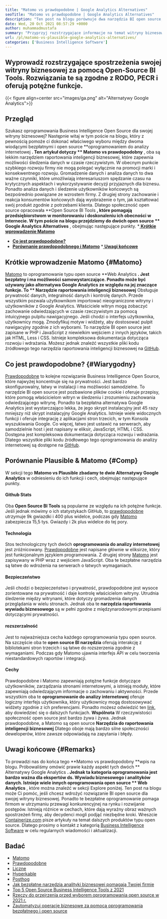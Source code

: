 ```yaml
---
title: "Matomo vs prawdopodobne | Google Analytics Alternatives" 
seoTitle: "Matomo vs prawdopodobne | Google Analytics Alternatives" 
description: "Ten post na blogu porównuje dwa narzędzia BI open source, które są uważane za alternatywy Google Analytics. Oba oprogramowanie jest bezpłatne i samodzielne." 
date: Wed, 20 Oct 2021 08:57:29 +0000
author: muhammadmustafa
summary: "Przyprzyj rozstrzygające informacje na temat witryny biznesowej za pomocą open source BI narzędzi BI. Rozwiązania te są zgodne z RODO, PECR i oferują potężne funkcje." 
url: /pl/matomo-vs-plausible-google-analytics-alternatives/
categories: ['Business Intelligence Software']
---
```


## Wyprowadź rozstrzygające spostrzeżenia swojej witryny biznesowej za pomocą Open-Source BI Tools. Rozwiązania te są zgodne z RODO, PECR i oferują potężne funkcje.

{{< figure align=center src="images/ga.png" alt="Alternatywy Google Analytics">}}


## Przegląd
Szukasz oprogramowania Business Intelligence Open Source dla swojej witryny biznesowej? Następnie witaj w tym poście na blogu, który z pewnością pomoże ci dokonać właściwego wyboru między dwoma wiodącymi bezpłatnymi i open source **oprogramowaniem do analizy internetowej **. Ten artykuł dotyczy ** Matomo vs prawdopodobny** , oba są lekkim narzędziem raportowania inteligencji biznesowej, które zapewnia możliwości śledzenia danych w czasie rzeczywistym. W obecnym punkcie szybkiego rozwoju firmy nie mogą polegać wyłącznie na promocji marki i konsekwentnego rozwoju. Gromadzenie danych i analiza danych to dwa ważne czynniki, które umożliwiają interesariuszom spędzanie czasu na krytycznych aspektach i wykorzystywanie decyzji przyjaznych dla biznesu. Ponadto analiza danych i śledzenie użytkowników końcowych są bezpośrednio powiązane ze wzrostem firmy.
Z drugiej strony zachowanie i reakcja konsumentów końcowych dają wyobrażenie o tym, jak kształtować swój produkt zgodnie z potrzebami klienta. Dlatego społeczność open source opracowała **Open Source BI Tools **, które pomagają przedsiębiorstwom w monitorowaniu i doskonaleniu ich obecności w Internecie. W tym poście na blogu przejdziemy do dwóch open source ** Google Analytics Alternatives** , obejmując następujące punkty.
  *[ **Krótkie wprowadzenie Matomo** ][1]
  * **[Co jest prawdopodobne?][2]**
  * **[Porównanie prawdopodobnego i Matomo][3]**
  *[ **Uwagi końcowe** ][4]

## Krótkie wprowadzenie Matomo   {#Matomo}
[Matomo][5] to oprogramowanie typu open source **Web Analytics **. Jest bezpłatny i ma możliwości samowystarczające. Ponadto może być używany jako alternatywa Google Analytics ze względu na jej znaczące funkcje. To ** Narzędzie raportowania inteligencji biznesowej**  Obsługuje prywatność danych, integralność danych i kontrolę danych. Przede wszystkim pozwala użytkownikom importować nieograniczone witryny i użytkowników z Google Analytics. Właściciele witryn mogą zobaczyć zachowanie odwiedzających w czasie rzeczywistym za pomocą intuicyjnego pulpitu nawigacyjnego. Jeśli chodzi o interfejs użytkownika, użytkownicy mogą. Zmodyfikuj motyw i widżety, aby dostosować pulpit nawigacyjny zgodnie z ich wyborami. To narzędzie BI open source jest zapisane w PHP i JavaScript z niewielkim wejściem z innych języków, takich jak HTML, Less i CSS. Istnieje kompleksowa dokumentacja dotycząca rozwoju i wdrażania. Możesz jednak znaleźć wszystkie pliki kodu źródłowego tego narzędzia raportowania inteligencji biznesowej na [GitHub][6].

## Co jest prawdopodobne?   {#Wiarygodny}
[Prawdopodobne][7] to kolejne rozwiązanie Business Intelligence Open Source, które najwyżej koncentruje się na prywatności. Jest bardzo skonfigurowalny, łatwy w instalacji i ma możliwości samodzielne. To narzędzie BI open source jest pozbawione plików cookie i oferuje przepisy, które pomogą właścicielom witryn w śledzeniu i zrozumieniu zachowania odwiedzającego witrynę. Ponadto ta bezpłatna alternatywa Google Analytics jest wystarczająco lekka, że ​​jego skrypt instalacyjny jest 45 razy mniejszy niż skrypt instalacyjny Google Analytics. Istnieje wiele widocznych funkcji i oferuje integrację z aplikacjami stron trzecich, w tym Konsola wyszukiwania Google. Co więcej, łatwo jest ustawić na serwerach, aby samodzielnie host i jest napisany w eliksir, JavaScript, HTML i CSS. Dostępna jest kompleksowa dokumentacja dotycząca rozwoju i wdrażania. Dlatego wszystkie pliki kodu źródłowego tego oprogramowania do analizy internetowej są dostępne na [GitHub][8].

## Porównanie Plausible & Matomo   {#Comp}
W sekcji tego **Matomo vs Plausible  **zbadamy te dwie**   Alternatywy Google Analytics** w odniesieniu do ich funkcji i cech, obejmując następujące punkty.

#### Github Stats
Oba  **Open Source BI Tools**  są popularne ze względu na ich potężne funkcje. Jeśli jednak mówimy o ich statystykach GitHub, to [prawdopodobne][7] utrzymuje 9k gwiazdki i 400 plus widelce, podczas gdy [Matomo][5] zabezpiecza 15,5 tys. Gwiazdy i 2k plus widelce do tej pory.

#### Technologia
Stos technologiczny tych dwóch  **oprogramowania do analizy internetowej**  jest zróżnicowany. [Prawdopodobne][7] jest napisane głównie w eliksirze, który jest funkcjonalnym językiem programowania. Z drugiej strony [Matomo][5] jest zapisywany w PHP wraz z wejściem JavaScript. Oba te bezpłatne narzędzia są łatwe do wdrożenia na serwerach o łatwych wymaganiach.

#### Bezpieczeństwo
Jeśli chodzi o bezpieczeństwo i prywatność, prawdopodobne jest wysoce zorientowane na prywatność i daje kontrolę właścicielom witryny. Utrudnia śledzenie między witrynami, które dotyczy gromadzenia danych przeglądania w wielu stronach. Jednak oba te  **narzędzia raportowania wywiadu biznesowego**  są w pełni zgodne z międzynarodowymi przepisami dotyczącymi prywatności.

#### rozszerzalność
Jest to najważniejsza cecha każdego oprogramowania typu open source. Na szczęście oba te  **open source BI narzędzia**  oferują interakcję z bibliotekami stron trzecich i są łatwe do rozszerzenia zgodnie z wymaganiami. Podczas gdy Matomo ujawnia interfejs API w celu tworzenia niestandardowych raportów i integracji.

#### Cechy
Prawdopodobne i Matomo zapewniają potężne funkcje dotyczące użytkowników, zarządzania stronami internetowymi, a istnieją moduły, które zapewniają odwiedzającym informacje o zachowaniu i aktywności. Przede wszystkim oba te  **oprogramowanie do analizy internetowej**  oferuje logiczny interfejs użytkownika, który użytkownicy mogą dostosowywać widżety zgodnie z ich preferencjami. Ponadto możesz odwiedzić ten [link][9], aby dowiedzieć się o dalszych funkcjach.
**Wspólnota**
W rzeczywistości społeczność open source jest bardzo żywa i żywa. Jednak prawdopodobne, a Matomo są open source  **Narzędzia do raportowania inteligencji biznesowej**  Dlatego oboje mają bardzo silne społeczności deweloperów, które zawsze odpowiadają na zapytania i błędy.

## Uwagi końcowe   {#Remarks}
To prowadzi nas do końca tego **Matomo vs prawdopodobny  **wpis na blogu. Próbowaliśmy omówić prawie każdy aspekt tych dwóch **  Alternatywy Google Analytics **. Jednak ta kategoria oprogramowania jest bardzo ważna dla ekspertów ds. Wywiadu biznesowego i analityków danych. Istnieje wiele innych oprogramowania open source ** Web Analytics** , które można znaleźć w sekcji Explore poniżej. Ten post na blogu może Ci pomóc, jeśli chcesz wdrożyć rozwiązanie BI open source dla swojej witryny biznesowej. Ponadto te bezpłatne oprogramowanie pomaga firmom w utrzymaniu przewagi konkurencyjnej na rynku i rozwijanie postępów. Istnieją różnice w cechach, które dają wyraźny obraz ważnych spostrzeżeń firmy, aby decydenci mogli podjąć niezbędne kroki.
Wreszcie [Containerize.com][10] pisze artykuły na temat dalszych produktów typu open source. Dlatego prosimy o kontakt z kategorią [Business Intelligence Software][9] w celu regularnych wiadomości i aktualizacji.

## Badać
  * [Matomo][11]
  * [Prawdopodobne][12]
  * [Liczne][13]
  * [Hyperkable][14]
  * [Posthog][15]
  * [Jak bezpłatne narzędzia analityki biznesowej pomagają Twojej firmie][16]
  * [Top 5 Open Source Business Intelligence Tools z 2021][17]
  * [Rzeczy do przejrzenia przed wyborem oprogramowania open source w 2021 r.][18]
  * [Zautomatyzuj operacje biznesowe za pomocą oprogramowania bezpłatnego i open source][19]

  
[1]: #Matomo
[2]: #Plausible
[3]: #comp
[4]: #remarks
[5]: https://products.containerize.com/business-intelligence/matomo/
[6]: https://github.com/matomo-org/matomo
[7]: https://products.containerize.com/business-intelligence/plausible/
[8]: https://github.com/plausible/analytics
[9]: https://products.containerize.com/business-intelligence/
[10]: https://www.containerize.com/
[11]: https://products.containerize.com/business-intelligence/matomo
[12]: https://products.containerize.com/business-intelligence/plausible
[13]: https://products.containerize.com/business-intelligence/countly
[14]: https://products.containerize.com/business-intelligence/hypercable
[15]: https://products.containerize.com/business-intelligence/posthog
[16]: https://blog.containerize.com/2021/03/12/how-free-business-analytics-tools-assist-your-business/
[17]: https://blog.containerize.com/business-intelligence-software/top-5-open-source-business-intelligence-solutions-of-2021/
[18]: https://blog.containerize.com/cmdb-software/things-to-review-before-opting-open-source-software-in-2021/
[19]: https://blog.containerize.com/blogging/automate-business-operations-using-open-source-software/
